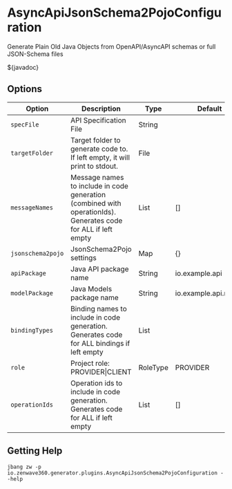 # AsyncApiJsonSchema2PojoConfiguration

Generate Plain Old Java Objects from OpenAPI/AsyncAPI schemas or full JSON-Schema files

${javadoc}

## Options

| **Option**        | **Description**                                                                                                | **Type** | **Default**          | **Values**       |
| ----------------- | -------------------------------------------------------------------------------------------------------------- | -------- | -------------------- | ---------------- |
| `specFile`        | API Specification File                                                                                         | String   |                      |                  |
| `targetFolder`    | Target folder to generate code to. If left empty, it will print to stdout.                                     | File     |                      |                  |
| `messageNames`    | Message names to include in code generation (combined with operationIds). Generates code for ALL if left empty | List     | []                   |                  |
| `jsonschema2pojo` | JsonSchema2Pojo settings                                                                                       | Map      | {}                   |                  |
| `apiPackage`      | Java API package name                                                                                          | String   | io.example.api       |                  |
| `modelPackage`    | Java Models package name                                                                                       | String   | io.example.api.model |                  |
| `bindingTypes`    | Binding names to include in code generation. Generates code for ALL bindings if left empty                     | List     |                      |                  |
| `role`            | Project role: PROVIDER\|CLIENT                                                                                 | RoleType | PROVIDER             | PROVIDER, CLIENT |
| `operationIds`    | Operation ids to include in code generation. Generates code for ALL if left empty                              | List     | []                   |                  |

## Getting Help

```shell
jbang zw -p io.zenwave360.generator.plugins.AsyncApiJsonSchema2PojoConfiguration --help
```
